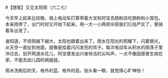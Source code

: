 #【随笔】又见太阳雨（六二七）

今天早上起来比较晚，骑上电动车打算带着大宝和阿宝去肠粉店吃肠粉和小笼包。本来雨停了，出门时却又开始下起来。用一大一小两把伞把我们仨挡严实了，便骑着车出发了。

谁知道，不但雨越下越大，太阳也跟着出来了。雨水在阳光的照耀下，闪着银光，从天空一直扯到地面，就像是挂着闪闪发亮的帘子。每次电动车从积水的雨荡子里冲过去，划开两道水花儿，阿宝便发出兴奋快活的尖叫声，一点不像因感冒生病在家，不能去幼儿园的病娃娃。

雨水洗刷后的天，格外的蓝、格外的高，抬头看一眼，就觉得心旷神怡！

